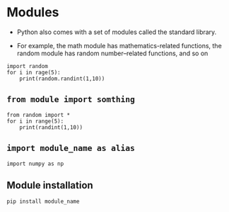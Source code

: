 # Modules

- Python also comes with a set of modules called the standard library. 

-  For example, the math module has mathematics-related functions, the random module has random number–related functions, and so on


```
import random
for i in rage(5):
	print(random.randint(1,10))
```

## `from module import somthing`

```
from random import *
for i in range(5):
	print(randint(1,10))
```

## `import module_name as alias`

`import numpy as np`

## Module installation

`pip install module_name`

